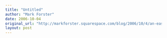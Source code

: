 ```yaml
---
title: "Untitled"
author: "Mark Forster"
date: 2006-10-04
original_url: "http://markforster.squarespace.com/blog/2006/10/4/an-easy-challenge-or-is-it.html"
layout: post
---
```

